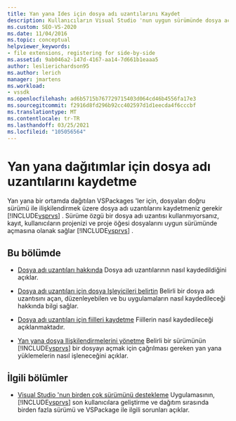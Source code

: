 ```yaml
---
title: Yan yana Ides için dosya adı uzantılarını Kaydet
description: Kullanıcıların Visual Studio 'nun uygun sürümünde dosya açmasına olanak tanıyan yan yana dağıtımlar için dosya adı uzantılarını kaydetme hakkında bilgi edinin.
ms.custom: SEO-VS-2020
ms.date: 11/04/2016
ms.topic: conceptual
helpviewer_keywords:
- file extensions, registering for side-by-side
ms.assetid: 9ab046a2-147d-4167-aa14-7d661b1eaaa5
author: leslierichardson95
ms.author: lerich
manager: jmartens
ms.workload:
- vssdk
ms.openlocfilehash: ad6b5715b767729715403d064cd46b4556fa17e3
ms.sourcegitcommit: f2916d8fd296b92cc402597d1d1eecda4f6cccbf
ms.translationtype: MT
ms.contentlocale: tr-TR
ms.lasthandoff: 03/25/2021
ms.locfileid: "105056564"
---
```

# <a name="register-file-name-extensions-for-side-by-side-deployments"></a>Yan yana dağıtımlar için dosya adı uzantılarını kaydetme
Yan yana bir ortamda dağıtılan VSPackages 'ler için, dosyaları doğru sürümü ile ilişkilendirmek üzere dosya adı uzantılarını kaydetmeniz gerekir [!INCLUDE[vsprvs](../code-quality/includes/vsprvs_md.md)] . Sürüme özgü bir dosya adı uzantısı kullanmıyorsanız, kayıt, kullanıcıların projenizi ve proje öğesi dosyalarını uygun sürümünde açmasına olanak sağlar [!INCLUDE[vsprvs](../code-quality/includes/vsprvs_md.md)] .

## <a name="in-this-section"></a>Bu bölümde
- [Dosya adı uzantıları hakkında](../extensibility/about-file-name-extensions.md) Dosya adı uzantılarının nasıl kaydedildiğini açıklar.

- [Dosya adı uzantıları için dosya Işleyicileri belirtin](../extensibility/specifying-file-handlers-for-file-name-extensions.md) Belirli bir dosya adı uzantısını açan, düzenleyebilen ve bu uygulamaların nasıl kaydedileceği hakkında bilgi sağlar.

- [Dosya adı uzantıları için fiilleri kaydetme](../extensibility/registering-verbs-for-file-name-extensions.md) Fiillerin nasıl kaydedileceği açıklanmaktadır.

- [Yan yana dosya Ilişkilendirmelerini yönetme](../extensibility/managing-side-by-side-file-associations.md) Belirli bir sürümünün [!INCLUDE[vsprvs](../code-quality/includes/vsprvs_md.md)] bir dosyayı açmak için çağrılması gereken yan yana yüklemelerin nasıl işleneceğini açıklar.

## <a name="related-sections"></a>İlgili bölümler
- [Visual Studio 'nun birden çok sürümünü destekleme](../extensibility/supporting-multiple-versions-of-visual-studio.md) Uygulamasının, [!INCLUDE[vsprvs](../code-quality/includes/vsprvs_md.md)] son kullanıcılara geliştirme ve dağıtım sırasında birden fazla sürümü ve VSPackage ile ilgili sorunları açıklar.
